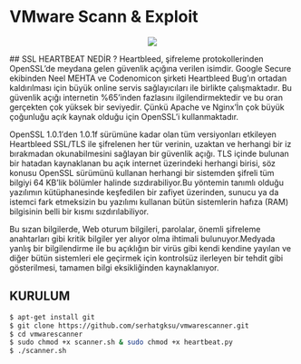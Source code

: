 
<b><h1>VMware Scann & Exploit</h1></b>

<p align="center">
<img src ="http://cyberjunior.org/sslscanner/cjlogo.png" />
</p>
## SSL HEARTBEAT NEDİR ? 
Heartbleed, şifreleme protokollerinden OpenSSL’de meydana gelen güvenlik açığına verilen isimdir. Google Secure ekibinden Neel MEHTA ve Codenomicon şirketi Heartbleed Bug’ın ortadan kaldırılması için büyük online servis sağlayıcıları ile birlikte çalışmaktadır. Bu güvenlik açığı internetin %65’inden fazlasını ilgilendirmektedir ve bu oran gerçekten çok yüksek bir seviyedir. Çünkü Apache ve Nginx’İn çok büyük çoğunluğu açık kaynak olduğu için OpenSSL’i kullanmaktadır.

OpenSSL 1.0.1′den 1.0.1f sürümüne kadar olan tüm versiyonları etkileyen Heartbleed SSL/TLS ile şifrelenen her tür verinin, uzaktan ve herhangi bir iz bırakmadan okunabilmesini sağlayan bir güvenlik açığı. TLS içinde bulunan bir hatadan kaynaklanan bu açık internet üzerindeki herhangi birisi, söz konusu OpenSSL sürümünü kullanan herhangi bir sistemden şifreli tüm bilgiyi 64 KB’lik bölümler halinde sızdırabiliyor.Bu yöntemin tanımlı olduğu yazılımın kütüphanesinde keşfedilen bir zafiyet üzerinden, sunucu ya da istemci fark etmeksizin bu yazılımı kullanan bütün sistemlerin hafıza (RAM) bilgisinin belli bir kısmı sızdırılabiliyor.

Bu sızan bilgilerde, Web oturum bilgileri, parolalar, önemli şifreleme anahtarları gibi kritik bilgiler yer alıyor olma ihtimali bulunuyor.Medyada yanlış bir bilgilendirme ile bu açıklığın bir virüs gibi kendi kendine yayılan ve diğer bütün sistemleri ele geçirmek için kontrolsüz ilerleyen bir tehdit gibi gösterilmesi, tamamen bilgi eksikliğinden kaynaklanıyor.

## KURULUM

```sh
$ apt-get install git
$ git clone https://github.com/serhatgksu/vmwarescanner.git
$ cd vmwarescanner
$ sudo chmod +x scanner.sh & sudo chmod +x heartbeat.py
$ ./scanner.sh
```
